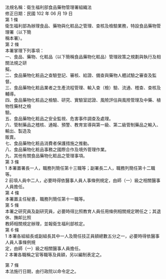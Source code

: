 法規名稱：衛生福利部食品藥物管理署組織法  
修正日期：民國 102 年 06 月 19 日  
第 1 條  
衛生福利部為辦理食品、藥物與化粧品之管理、查核及檢驗業務，特設食品藥物管理署（以下簡  
稱本署）。  
第 2 條  
本署掌理下列事項：  
一、食品、藥物、化粧品（以下簡稱食品藥物化粧品）管理政策之規劃與執行及相關法規之研  
擬。  
二、食品藥物化粧品之查驗登記、審核、給證、備查與藥物人體試驗之審查及監督。  
三、食品藥物化粧品業者之生產流程管理、輸入查（檢）驗、流通、稽查、查核及輔導。  
四、食品藥物化粧品之檢驗、研究、實驗室認證、風險評估與風險管理及中藥、植物性藥材之檢  
驗。  
五、食品藥物化粧品之安全監視、危害事件調查及處理。  
六、管制藥品之稽核、通報、預警、教育宣導與第一級、第二級管制藥品之輸入、輸出、製造及  
販賣。  
七、食品藥物化粧品消費者保護措施之推動。  
八、食品藥物化粧品事務之國際合作及境外管理作業。  
九、其他有關食品藥物化粧品之管理事項。  
第 3 條  
1 本署置署長一人，職務列簡任第十三職等；副署長二人，職務列簡任第十二職等。  
2 前項人員中二人，必要時得依醫事人員人事條例規定，由師（一）級之相關醫事人員擔任。  
第 4 條  
本署置主任秘書，職務列簡任第十一職等。  
第 5 條  
本署之研究員及副研究員，必要時得比照教育人員任用條例相關規定聘任之；其退休、撫卹比照  
教師相關規定辦理，並報衛生福利部核定。  
第 6 條  
1 本署各組組長或副組長其中一人及簡任技正員額總數五分之一，必要時得依醫事人員人事條例規  
定，由師（一）級之相關醫事人員擔任。  
2 本署各職稱之官等職等及員額，另以編制表定之。  


第 7 條  
本法施行日期，由行政院以命令定之。  


